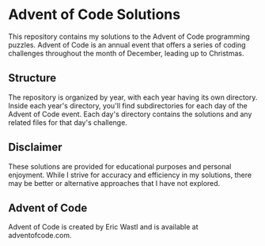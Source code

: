 # Advent of Code Solutions

This repository contains my solutions to the Advent of Code programming puzzles. Advent of Code is an annual event that offers a series of coding challenges throughout the month of December, leading up to Christmas.

## Structure

The repository is organized by year, with each year having its own directory. Inside each year's directory, you'll find subdirectories for each day of the Advent of Code event. Each day's directory contains the solutions and any related files for that day's challenge.

## Disclaimer

These solutions are provided for educational purposes and personal enjoyment. While I strive for accuracy and efficiency in my solutions, there may be better or alternative approaches that I have not explored.

## Advent of Code

Advent of Code is created by Eric Wastl and is available at adventofcode.com.

